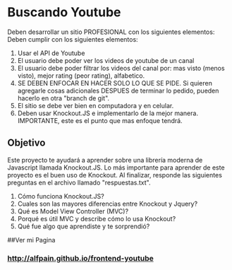 # Buscando Youtube

Deben desarrollar un sitio PROFESIONAL con los siguientes elementos:
Deben cumplir con los siguientes elementos:

1. Usar el API de Youtube
2. El usuario debe poder ver los videos de youtube de un canal
3. El usuario debe poder filtrar los videos del canal por: mas visto (menos visto), mejor rating (peor rating), alfabetico.
4. SE DEBEN ENFOCAR EN HACER SOLO LO QUE SE PIDE. Si quieren agregarle cosas adicionales DESPUES de terminar lo pedido, pueden hacerlo en otra "branch de git".
5. El sitio se debe ver bien en computadora y en celular.
6. Deben usar Knockout.JS e implementarlo de la mejor manera. IMPORTANTE, este es el punto que mas enfoque tendrá.

## Objetivo
Este proyecto te ayudará a aprender sobre una librería moderna de Javascript llamada Knockout.JS.
Lo más importante para aprender de este proyecto es el buen uso de Knockout. Al finalizar, responde las siguientes preguntas en el archivo llamado "respuestas.txt".

1. Cómo funciona Knockout.JS?
2. Cuales son las mayores diferencias entre Knockout y Jquery?
3. Qué es Model View Controller (MVC)?
4. Porqué es útil MVC y describe cómo lo usa Knockout?
5. Qué fue algo que aprendiste y te sorprendió?


##Ver mi Pagina
###  http://alfpain.github.io/frontend-youtube
